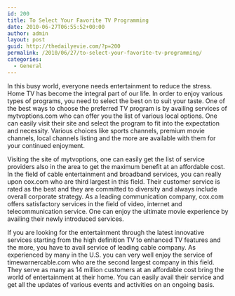 ```yaml
---
id: 200
title: To Select Your Favorite TV Programming
date: 2010-06-27T06:55:52+00:00
author: admin
layout: post
guid: http://thedailyevie.com/?p=200
permalink: /2010/06/27/to-select-your-favorite-tv-programming/
categories:
  - General
---
```

In this busy world, everyone needs entertainment to reduce the stress. Home TV has become the integral part of our life. In order to enjoy various types of programs, you need to select the best on to suit your taste. One of the best ways to choose the preferred TV program is by availing services of mytvoptions.com who can offer you the list of various local options. One can easily visit their site and select the program to fit into the expectation and necessity. Various choices like sports channels, premium movie channels, local channels listing and the more are available with them for your continued enjoyment.

Visiting the site of mytvoptions, one can easily get the list of service providers also in the area to get the maximum benefit at an affordable cost. In the field of cable entertainment and broadband services, you can really upon cox.com who are third largest in this field. Their customer service is rated as the best and they are committed to diversity and always include overall corporate strategy. As a leading communication company, cox.com offers satisfactory services in the field of video, internet and telecommunication service. One can enjoy the ultimate movie experience by availing their newly introduced services.

If you are looking for the entertainment through the latest innovative services starting from the high definition TV to enhanced TV features and the more, you have to avail service of leading cable company. As experienced by many in the U.S. you can very well enjoy the service of timewarnercable.com who are the second largest company in this field. They serve as many as 14 million customers at an affordable cost bring the world of entertainment at their home. You can easily avail their service and get all the updates of various events and activities on an ongoing basis.